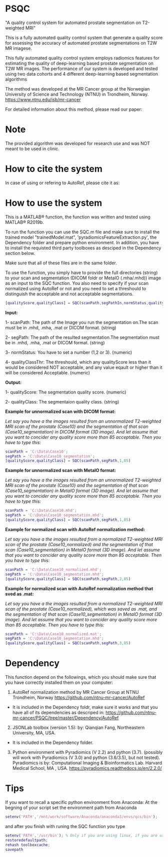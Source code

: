 # PSQC
"A quality control system for automated prostate segmentation on T2-weighted MRI"

This is a fully automated quality control system that generate a quality score for assessing the accuracy of automated prostate segmentations on T2W MR imagese.

This fully automated quality control system employs radiomics features for estimating the quality of deep-learning based prostate segmentation on T2W MR images.
The performance of our system is developed and tested using two data cohorts and 4 different deep-learning based segmentation algorithms

The method was developed at the MR Cancer group at the Norwegian University of Science and Technology (NTNU) in Trondheim, Norway.
https://www.ntnu.edu/isb/mr-cancer

For detailed information about this method, please read our paper:

# Note
The provided algorithm was developed for research use and was NOT meant to be used in clinic.

# How to cite the system
In case of using or refering to AutoRef, please cite it as:


# How to use the system
This is a MATLAB® function, the function was written and tested using MATLAB® R2019b.

To run the function you can use the SQC.m file and make sure to install the trained model "trainedModel.mat", 'pyradiomicsFeatureExtraction.py', the Dependency folder and prepare python environment.
In addition, you have to install the requisted third party toolboxes as desciped in the Dependency section below.

Make sure that all of these files are in the same folder.

To use the function, you simply have to provide the full directories (string) to your scan and segmentation (DICOM foldr or MetaIO (.mha/.mhd)) image as an input to the SQC function. You also need to specify if your scan normalized using AutoRef or not and you need to set a threshould to distinguish the acceptable and not acceptable segmentations.
```matlab
[qualityScore,qualityClass] = SQC(scanPath,segPathIn,normStatus,qualityClassThr);
```
**Input:**

  1- scanPath: The path of the Image you run the segmentation on.The scan must be in .mhd, .mha, .mat or DICOM format. (string)
  
  2- segPath: The path of the resulted segmentation.The segmentation must be in .mhd, .mha, .mat or DICOM format. (string)
  
  3- normStatus: You have to set a number (1,2 or 3). (numeric)
  
  4- qualityClassThr: The threshould, which any qualityScore less than it would be considered NOT acceptable, and any value eqault or higher than it will be considered    Acceptable. (numeric)


**Output:**

  1- qualityScore: The segmentation quality score. (numeric)
  
  2- qualityClass: The segmentaion quality class. (string)
  

**Example for unnormalized scan with DICOM format:**

*Let say you have a the images resulted from an unnormalized T2-weighted MRI scan of the prostate (Case10) and the segmentation of that scan (Case10_segmentation) in DICOM format (3D image).
And let assume that you want to concider any quality score more than 85 acceptable.
Then you have to type this:*
```matlab
scanPath = 'C:\Data\Case10';
segPath = 'C:\Data\Case10_segmentation';
[qualityScore,qualityClass] = SQC(scanPath,segPath,1,85)
```
**Example for unnormalized scan with MetaIO format:**

*Let say you have a the images resulted from an unnormalized T2-weighted MRI scan of the prostate (Case10) and the segmentation of that scan (Case10_segmentation) in MetaIO format (3D image).
And let assume that you want to concider any quality score more than 85 acceptable.
Then you have to type this:*
```matlab
scanPath = 'C:\Data\Case10.mhd';
segPath = 'C:\Data\Case10_segmentation.mhd';
[qualityScore,qualityClass] = SQC(scanPath,segPath,1,85)
```
**Example for normalized scan with AutoRef normalization method:**

*Let say you have a the images resulted from a normalized T2-weighted MRI scan of the prostate (Case10_normalized) and the segmentation of that scan (Case10_segmentation) in MetaIO format (3D image).
And let assume that you want to concider any quality score more than 85 acceptable.
Then you have to type this:*
```matlab
scanPath = 'C:\Data\Case10_normalized.mhd';
segPath = 'C:\Data\Case10_segmentation.mhd';
[qualityScore,qualityClass] = SQC(scanPath,segPath,2,85)
```
**Example for normalized scan with AutoRef normalization method that sved as .mat:**

*Let say you have a the images resulted from a normalized T2-weighted MRI scan of the prostate (Case10_normalized), which was saved as .mat, and the segmentation of that scan (Case10_segmentation) in MetaIO format (3D image).
And let assume that you want to concider any quality score more than 85 acceptable.
Then you have to type this:*
```matlab
scanPath = 'C:\Data\Case10_normalized.mat';
segPath = 'C:\Data\Case10_segmentation.mhd';
[qualityScore,qualityClass] = SQC(scanPath,segPath,3,85)
```
# Dependency 
This function depend on the followings, which you should make sure that you have correctly installed them on your computer:
1. AutoRef normalization method
  by MR Cancer Group at NTNU Trondheim, Norway https://github.com/ntnu-mr-cancer/AutoRef
  - It is included in the Dependency foldr, make sure it works and that you have all of its dependencies as descriped in:
  https://github.com/ntnu-mr-cancer/PSQC/tree/master/Dependency/AutoRef
2. JSONLab toolbox (version 1.5):
  by:  Qianqian Fang, Northeastern University, MA, USA.
  - It is included in the Dependency folder.
3.  Python environment with Pyradiomics (V 2.2) and python (3.7). (possibly will work with Pyradiomics (V 3.0) and python (3.6/3.5), but not tested).
  Pyradiomics is by: Computational Imaging & Bioinformatics Lab. Harvard Medical School, MA , USA.
  https://pyradiomics.readthedocs.io/en/2.2.0/

# Tips
If you want to recall a specific python environment from Anaconda:
At the begning of your script set the environment path from Anaconda

```matlab
setenv('PATH','/mnt/work/software/Anaconda/anaconda3/envs/qcs/bin');
```

and after you finish with runing the SQC function you type

```matlab
setenv('PATH','/usr/bin'); % Only if you are using linux, if you are using windows don't type this line
restoredefaultpath;
rehash toolboxcache;
savepath
```
